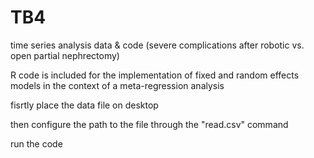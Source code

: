 # TB4
time series analysis data &amp; code (severe complications after robotic vs. open partial nephrectomy)

R code is included for the implementation of fixed and random effects models in the context of a meta-regression analysis

fisrtly place the data file on desktop

then configure the path to the file through the "read.csv" command

run the code
